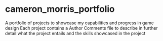 # cameron_morris_portfolio
A portfolio of projects to showcase my capabilities and progress in game design
Each project contains a Author Comments file to describe in further detail what the project entails and the skills showcased in the project
